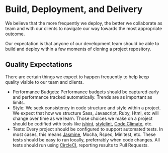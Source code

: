 # Build, Deployment, and Delivery

We believe that the more frequently we deploy, the better we collaborate as
team and with our clients to navigate our way towards the most appropriate
outcome.

Our expectation is that anyone of our development team should be able to build 
and deploy within a few moments of cloning a project repository.

## Quality Expectations

There are certain things we expect to happen frequently to help keep quality
visible to our team and clients.

  - Performance Budgets: Performance budgets should be captured early and
    performance tracked automatically. Trends are as important as limits.
  - Style: We seek consistency in code structure and style within a project. 
    We expect that how we structure Sass, Javascript, Ruby, Html, etc will
    change over time as we learn. Those choices we make on a project should be
    codified with tools like [jshint], [stylelint], [Code Climate], etc.
  - Tests: Every project should be configured to support automated tests. In
    most cases, this means [Jasmine], Mocha, Rspec, Minitest, etc. These tests
    should be easy to run locally, preferrably when code changes. All tests
    should run using [CircleCI], reporting results to Pull Requests.

[jshint]: https://github.com/jshint/jshint
[stylelint]: https://github.com/stylelint/stylelint
[Code Climate]: https://codeclimate.com
[CircleCI]: https://circleci.com/
[Jasmine]: https://jasmine.github.io/
[Mocha]: https://mochajs.org/ 
[Rspec]: http://rspec.info/
[Minitest]: https://github.com/seattlerb/minitest
